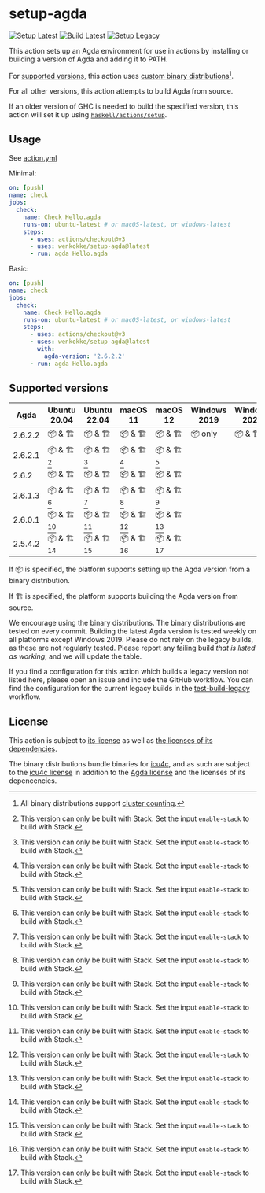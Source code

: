 # setup-agda

[![Setup Latest](https://github.com/wenkokke/setup-agda/actions/workflows/test-setup-latest.yml/badge.svg)](https://github.com/wenkokke/setup-agda/actions/workflows/test-setup-latest.yml)
[![Build Latest](https://github.com/wenkokke/setup-agda/actions/workflows/test-build-latest.yml/badge.svg)](https://github.com/wenkokke/setup-agda/actions/workflows/test-build-latest.yml)
[![Setup Legacy](https://github.com/wenkokke/setup-agda/actions/workflows/test-setup-legacy.yml/badge.svg)](https://github.com/wenkokke/setup-agda/actions/workflows/test-setup-legacy.yml)

This action sets up an Agda environment for use in actions by installing or building a version of Agda and adding it to PATH. 

For [supported versions](#supported-versions), this action uses [custom binary distributions][custom binary distributions][^0].

For all other versions, this action attempts to build Agda from source. 

If an older version of GHC is needed to build the specified version, this action will set it up using [`haskell/actions/setup`].

[^0]: All binary distributions support [cluster counting].

## Usage

See [action.yml](action.yml)

Minimal:

```yaml
on: [push]
name: check
jobs:
  check:
    name: Check Hello.agda
    runs-on: ubuntu-latest # or macOS-latest, or windows-latest
    steps:
      - uses: actions/checkout@v3
      - uses: wenkokke/setup-agda@latest
      - run: agda Hello.agda
```

Basic:

```yaml
on: [push]
name: check
jobs:
  check:
    name: Check Hello.agda
    runs-on: ubuntu-latest # or macOS-latest, or windows-latest
    steps:
      - uses: actions/checkout@v3
      - uses: wenkokke/setup-agda@latest
        with:
          agda-version: '2.6.2.2'
      - run: agda Hello.agda
```

## Supported versions

| Agda    | Ubuntu 20.04 | Ubuntu 22.04 | macOS 11    | macOS 12    | Windows 2019 | Windows 2022 |
| ------- | ------------ | ------------ | ----------- | ----------- | ------------ | ------------ |
| 2.6.2.2 | 📦 & 🏗      | 📦 & 🏗     | 📦 & 🏗     | 📦 & 🏗     | 📦 only      | 📦 & 🏗      |
| 2.6.2.1 | 📦 & 🏗[^1]  | 📦 & 🏗[^1] | 📦 & 🏗[^1] | 📦 & 🏗[^1] |              |               |
| 2.6.2   | 📦 & 🏗      | 📦 & 🏗     | 📦 & 🏗     | 📦 & 🏗     |              |               |
| 2.6.1.3 | 📦 & 🏗[^1]  | 📦 & 🏗[^1] | 📦 & 🏗[^1] | 📦 & 🏗[^1] |              |               |
| 2.6.0.1 | 📦 & 🏗[^1]  | 📦 & 🏗[^1] | 📦 & 🏗[^1] | 📦 & 🏗[^1] |              |               |
| 2.5.4.2 | 📦 & 🏗[^1]  | 📦 & 🏗[^1] | 📦 & 🏗[^1] | 📦 & 🏗[^1] |              |               |

If 📦 is specified, the platform supports setting up the Agda version from a binary distribution.

If 🏗 is specified, the platform supports building the Agda version from source.

We encourage using the binary distributions. The binary distributions are tested on every commit. Building the latest Agda version is tested weekly on all platforms except Windows 2019. Please do not rely on the legacy builds, as these are not regularly tested. Please report any failing build *that is listed as working*, and we will update the table.

If you find a configuration for this action which builds a legacy version not listed here, please open an issue and include the GitHub workflow. You can find the configuration for the current legacy builds in the [test-build-legacy] workflow. 

[^1]: This version can only be built with Stack. Set the input `enable-stack` to build with Stack.


## License

This action is subject to [its license] as well as [the licenses of its dependencies].

The binary distributions bundle binaries for [icu4c], and as such are subject to the [icu4c license] in addition to the [Agda license] and the licenses of its depencencies.


[custom binary distributions]: https://github.com/wenkokke/setup-agda/releases/tag/latest
[cluster counting]: https://agda.readthedocs.io/en/latest/tools/generating-latex.html#counting-extended-grapheme-clusters
[`haskell/actions/setup`]: https://github.com/haskell/actions/tree/main/setup#readme
[test-build-legacy]: .github/workflows/test-build-legacy.yml
[icu4c]: https://unicode-org.github.io/icu/userguide/icu4c
[icu4c license]: https://github.com/unicode-org/icu/blob/main/icu4c/LICENSE
[Agda license]: https://github.com/agda/agda/blob/master/LICENSE
[its license]: https://github.com/wenkokke/setup-agda/blob/main/LICENSE
[the licenses of its dependencies]: https://github.com/wenkokke/setup-agda/blob/main/dist/licenses.txt

